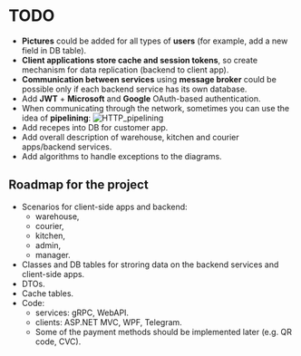 # TODO 

- **Pictures** could be added for all types of **users** (for example, add a new field in DB table).
- **Client applications store cache and session tokens**, so create mechanism for data replication (backend to client app).
- **Communication between services** using **message broker** could be possible only if each backend service has its own database.
- Add **JWT** + **Microsoft** and **Google** OAuth-based authentication.
- When communicating through the network, sometimes you can use the idea of **pipelining**:
![HTTP_pipelining](https://upload.wikimedia.org/wikipedia/commons/thumb/1/19/HTTP_pipelining2.svg/1200px-HTTP_pipelining2.svg.png)
- Add recepes into DB for customer app.
- Add overall description of warehouse, kitchen and courier apps/backend services.
- Add algorithms to handle exceptions to the diagrams.

## Roadmap for the project 

- Scenarios for client-side apps and backend:
    - warehouse,
    - courier,
    - kitchen,
    - admin,
    - manager.
- Classes and DB tables for stroring data on the backend services and client-side apps.
- DTOs.
- Cache tables.
- Code: 
    - services: gRPC, WebAPI.
    - clients: ASP.NET MVC, WPF, Telegram.
    - Some of the payment methods should be implemented later (e.g. QR code, CVC).
